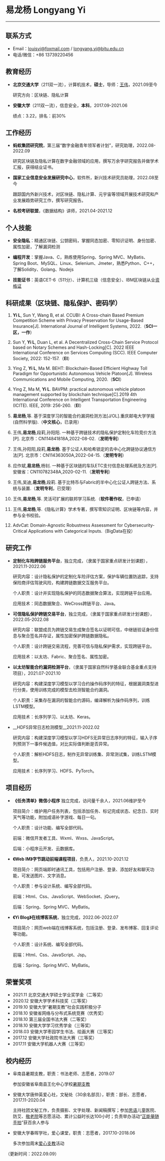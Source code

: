 # 易龙杨 Longyang Yi

---

## 联系方式

- Email：louisyi@foxmail.com / longyang.yi@bjtu.edu.cn
- 电话/微信：+86 13739220456

## 教育经历

- __北京交通大学__（211双一流），计算机技术，__硕士__，导师：[王伟](http://infosec.bjtu.edu.cn/wangwei/)，2021.09至今

  研究方向：区块链、隐私计算
  
- __安徽大学__（211双一流），信息安全，__本科__，2017.09-2021.06

  绩点：3.22，排名：前30%


## 工作经历

- __蚂蚁集团研究院__，第三届“数字金融青年领军者计划”，研究助理，2022.08-2022.09

  研究区块链及隐私计算在数字金融领域的应用，撰写万余字研究报告并做学术汇报，获得结业证书。

- __国家工业信息安全发展研究中心__，软件所，新兴技术研究员助理，2022.08至今

  跟踪国内外新兴技术，对区块链、隐私计算、元宇宙等领域开展技术研究和产业发展趋势研究工作，撰写研究报告。

- __名校考研联盟__，《数据结构》讲师，2021.04-2021.12


## 个人技能

- __安全隐私__：精通区块链、公钥密码，掌握同态加密、零知识证明、身份加密、属性加密，了解漏洞检测

- __编程开发__：掌握Java、C，熟练使用Spring、Spring MVC、MyBatis、Spring Boot、MySQL、Linux、Selenium、Jmeter，熟悉Python、C++，了解Solidity、Golang、Nodejs

- __技能证书__：英语CET-6（511分）、计算机三级（信息安全）、IBM区块链从业[资格证](https://www.credly.com/badges/04cc780a-883c-4e5b-a78d-ff0a9c074c2c/print)


## 科研成果（区块链、隐私保护、密码学）

1. __Yi L__, Sun Y, Wang B, et al. CCUBI: A Cross-chain Based Premium Competition Scheme with Privacy Preservation for Usage-Based Insurance[J]. International Journal of Intelligent Systems, 2022.（__SCI一区，一作__）

2. Sun Y, __Yi L__, Duan L, et al. A Decentralized Cross-Chain Service Protocol based on Notary Schemes and Hash-Locking[C]. 2022 IEEE International Conference on Services Computing (SCC). IEEE Computer Society, 2022: 152-157.（__EI__）

3. Ying Z, __Yi L__, Ma M. BEHT: Blockchain-Based Efficient Highway Toll Paradigm for Opportunistic Autonomous Vehicle Platoon[J]. Wireless Communications and Mobile Computing, 2020.（__SCI__）

4. Ying Z, Ma M, __Yi L__. BAVPM: practical autonomous vehicle platoon management supported by blockchain technique[C].2019 4th International Conference on Intelligent Transportation Engineering (ICITE). IEEE, 2019: 256-260.（__EI__）

5. __易龙杨__,等. 基于深度学习的智能合约漏洞检测方法[J/OL].重庆邮电大学学报(自然科学版).（__中文核心__，已录用）

6. 王伟,__易龙杨__,段莉,孙阳阳. 一种基于跨链技术的隐私保护定制化车险竞价方法[P]. 北京市：CN114841818A,2022-08-02.（__发明专利__）

7. 王伟,孙阳阳,段莉,__易龙杨__. 基于公证人和哈希锁定的去中心化跨链协议通信方法[P]. 北京市：CN114363050A,2022-04-15.（__发明专利__）

8. 应作斌,__易龙杨__,杨钊. 一种基于区块链的车队ETC支付信息处理系统及方法[P]. 安徽省：CN110782348A,2020-02-11.（__发明专利__）

9. 王伟,吴迪,__易龙杨__,段莉. 基于比特币与Fabric的半中心化公证人跨链方法、系统与装置.（__发明专利__，已受理）

10. 王伟,__易龙杨__,等. 灵活可扩展的联邦学习系统.（__软件著作权__，已申请）

11. 王伟,__易龙杨__,等.《隐私计算》学术专著，撰写零知识证明、区块链等内容，并参与全书校验。

12. AdvCat: Domain-Agnostic Robustness Assessment for Cybersecurity-Critical Applications with Categorical Inputs.（BigData在投）

## 研究工作

- __定制化车险跨链服务平台__，独立完成，（隶属于国家重点研发计划课题），2021.11-2022.06

  研究内容：设计隐私保护的定制化车险评估方案，保护车辆位置防追踪，支持保险商评估驾驶风险，构建跨链数据交互服务平台。

  个人职责：设计并实现隐私保护的同态数据聚合算法，实现跨链平台应用。

  应用技术：同态数据聚合、WeCross跨链平台、Java。

- __可信隐私保护跨链交易平台__，独立完成，（隶属于国家重点研发计划课题），2022.05-2022.08

  研究内容：联盟成员为跨链交易生成聚合签名以证明可信，中继链验证身份信息与聚合签名并存证，属性加密保护跨链数据隐私。

  个人职责：设计跨链交易流程，完善可信与隐私保护需求，实现跨链平台。

  应用技术：以太坊、Fabric、聚合签名、属性加密。

- __以太坊智能合约漏洞检测平台__，（隶属于国家自然科学基金联合基金重点支持项目），2021.07-2021.10

  研究内容：构建深度学习模型以学习合约操作码序列的特征，根据漏洞类型进行分类，使用训练完成的模型去检测智能合约漏洞。

  个人职责：采集存在漏洞的智能合约源码，编译解析为操作码序列，训练LSTM模型。

  应用技术：长序列学习、以太坊、Keras。

- __HDFS异常日志检测模型__2021.11-2022.02 

  研究内容：构建深度学习模型以学习HDFS无异常日志序列的特征，输入子序列预测下一事件候选值，对比实际值判断是否异常。

  个人职责：解析HDFS日志，制作无异常训练集、异常测试集，训练LSTM模型。

  应用技术：长序列学习、HDFS、PyTorch。



## 项目经历

- __《任务清单》微信小程序__ 独立完成，访问量千余人，2021.06维护至今

  项目简介：维护用户任务列表，包括添加任务、标记完成状态、纪念日、实时天气等功能，附加成语补字游戏、每日一句。

  个人职责：设计功能、编写全部代码。

  前端：微信开发者工具、Wxml、Wxss、JavaScript。

  后端：小程序云开发、云数据库。

- __《Web IM》字节跳动前端课程项目__，负责人，2021.10-2021.12

  项目简介：网页端即时通讯工具，包括用户注册、登录、添加好友和聊天功能，可发送图片、文字消息。

  个人职责：参与设计系统、编写全部代码。

  前端：Html、Css、JavaScript、WebSocket、jQuery。

  后端：Spring、Spring MVC、MyBatis。

- __《Yi Blog》在线博客系统__，独立完成，2022.06-2022.07

  项目简介：网页web端在线博客系统，包括注册、登录、发布博客、回复评论等功能。

  个人职责：设计系统、编写全部代码。

  前端：Html、Css、JavaScript、Jsp。

  后端：Spring、Spring MVC、MyBatis。


## 荣誉奖项

- 2021.11 北京交通大学硕士学业奖学金（二等奖）
- 2020.12 安徽大学学术科技奖（三等奖）
- 2019.10 安徽大学“暑期支教”社会实践积极分子
- 2018.10 安徽省网络与分布式系统竞赛（优秀奖）
- 2018.10 第三届全国书法大赛（二等奖）
- 2018.10 安徽大学学习优秀学金（三等奖）
- 2018.03 安徽大学枣园学生书法、绘画大赛（三等奖）
- 2017.12 安徽大学社政院书法大赛（三等奖）
- 2017.11 安徽大学机器人大赛（三等奖）

## 校内经历

- 阜南县暑期支教，职责：书法老师、志愿者，2019.07

  参加安徽省阜南县王化中心学校[暑期支教](https://mp.weixin.qq.com/s/bjRsgUkEp_9LkWBuDaWTPg)

- 安徽大学唐仲英爱心社，文秘处（30余名部员），职责：部长、志愿者，2017.11-2020.04

  主持社团文秘工作，负责摄影、文字处理、新闻稿撰写；参加[思语](https://mp.weixin.qq.com/s/YDQYDllXB0Ym2EurpSugbw)儿童医院、防艾、[敬老院](https://mp.weixin.qq.com/s/2Qg7dWrls6_LtkTHRALhZQ)等志愿活动、累计公益时长达100小时；负责举办活动“[正能量随手拍](https://mp.weixin.qq.com/s/uYTVEgMfEKEB2qfmNVYPPQ)”获百余人参与

- 安徽大学春晖学社，爱心课堂，职责：志愿者，2017.10-2018.06

  多次参加周末[爱心支教](https://mp.weixin.qq.com/s/LMNa-lutbY_ltHJeH7nyJg)活动


（更新时间：2022.09.09）
